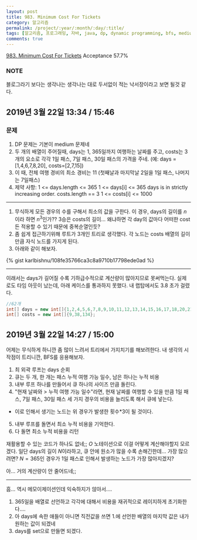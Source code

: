 ```yaml
---
layout: post
title: 983. Minimum Cost For Tickets
category: 알고리즘
permalink: /project/:year/:month/:day/:title/
tags: [알고리즘, 프로그래밍, 자바, java, dp, dynamic programming, bfs, medium]
comments: true
---
```

[983. Minimum Cost For Tickets](https://leetcode.com/problems/minimum-cost-for-tickets/)
Acceptance 57.7%

### NOTE
블로그라기 보다는 생각나는 생각나는 대로 두서없이 적는 낙서장이라고 보면 될것 같다.

## 2019년 3월 22일 13:34 / 15:46
### 문제
1. DP 문제는 기본이 medium 문제네
2. 두 개의 배열이 주어질때, days는 1, 365일까지 여행하는 날짜를 주고, costs는 3개의 요소로 각각 1일 패스, 7일 패스, 30일 패스의 가격을 주네.
  (예: days = [1,4,6,7,8,20], costs=[2,7,15])
3. 이 때, 전체 여행 경비의 최소 경비는 11 (첫째날과 마지막날 2일을 1일 패스, 나머지는 7일패스)
4. 제약 사항:
1 <= days.length <= 365
1 <= days[i] <= 365
days is in strictly increasing order.
costs.length == 3
1 <= costs[i] <= 1000

---
1. 무식하게 모든 경우의 수를 구해서 최소의 값을 구한다.
  이 경우, days의 길이를 $n$이라 하면 $n^3$인가?? 3승은 costs의 길이... 왜냐하면 각 day의 값마다 어떠한 cost든 적용할 수 있기 때문에 중복순열인듯?
2. 좀 쉽게 접근하기위해 루트가 3개인 트리로 생각했다. 각 노드는 costs 배열의 길이만큼 자식 노드를 가지게 된다.
3. 아래와 같이 해보자.


{% gist karlbishnu/108fe35766ca3c8a9710b17798ede0ad %}

---
이래서는 days가 길어질 수록 기하급수적으로 계산량이 많아지므로 못써먹는다.
실제로도 타임 아웃이 났는데, 아래 케이스를 통과하지 못했다.
내 랩탑에서도 3.8 초가 걸렸다.

```Java
//62개
int[] days = new int[]{1,2,4,5,6,7,8,9,10,11,12,13,14,15,16,17,18,20,21,24,25,27,28,29,30,31,34,37,38,39,41,43,44,45,47,48,49,54,57,60,62,63,66,69,70,72,74,76,78,80,81,82,83,84,85,88,89,91,93,94,97,99};
int[] costs = new int[]{9,38,134};
```

## 2019년 3월 22일 14:27 / 15:00
어제는 무식하게 하니깐 좀 많이 느려서 트리에서 가지치기를 해보려한다. 내 생각의 시작점이 트리니깐, BFS를 응용해보자.
1) 최 외곽 루프는 days 순회
2) 큐는 두 개, 한 개는 패스 누적 여행 가능 일수, 남은 하나는 누적 비용
3) 내부 루프 하나를 만들어서 큐 하나의 사이즈 만큼 돌린다.
4) "현재 날짜와 > 누적 여행 가능 일수"라면, 현재 날짜를 여행할 수 있을 만큼 1일 패스, 7일 패스, 30일 패스 세 가지 경우의 비용을 늘리도록 해서 큐에 넣는다.
  - 이로 인해서 생기는 노드는 위 경우가 발생한 횟수*3이 될 것이다.
5) 내부 루프를 돌면서 최소 누적 비용을 기억한다.
6) 다 돌면 최소 누적 비용을 리턴

재활용할 수 있는 코드가 하나도 없네;;
$O$ 노테이션으로 이걸 어떻게 계산해야할지 모르겠다.
일단 days의 길이 $N$이라하고, 큐 안에 원소가 많을 수록 손해긴한데... 가장 많으려면? $N=365$인 경우가 1일 패스로 인해서 발생하는 노드가 가장 많아지겠지?

아... 거의 계산량이 안 줄어드네;;

---
흠... 역시 메모이제이션인데 익숙하지가 않아서....
1. 365일을 배열로 선언하고 각각에 대해서 비용을 재귀적으로 레이지하게 초기화한다....
2. 아 days에 속한 애들이 아니면 직전값을 쓰면 1.에 선언한 배열의 마지막 값은 내가 원하는 값이 되겠네
3. days를 set으로 만들면 되겠다.
